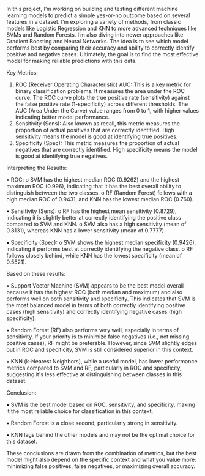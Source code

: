 In this project, I’m working on building and testing different machine learning models to predict a simple yes-or-no outcome based on several features in a dataset. 
I’m exploring a variety of methods, from classic models like Logistic Regression and KNN to more advanced techniques like SVMs and Random Forests. 
I’m also diving into newer approaches like Gradient Boosting and Neural Networks. The idea is to see which model performs best by comparing their accuracy and ability to correctly identify positive and negative cases.
Ultimately, the goal is to find the most effective model for making reliable predictions with this data.

Key Metrics:
1.	ROC (Receiver Operating Characteristic) AUC: This is a key metric for binary classification problems. It measures the area under the ROC curve. The ROC curve plots the true positive rate (sensitivity) against the false positive rate (1-specificity) across different thresholds. The AUC (Area Under the Curve) value ranges from 0 to 1, with higher values indicating better model performance.
2.	Sensitivity (Sens): Also known as recall, this metric measures the proportion of actual positives that are correctly identified. High sensitivity means the model is good at identifying true positives.
3.	Specificity (Spec): This metric measures the proportion of actual negatives that are correctly identified. High specificity means the model is good at identifying true negatives.

Interpreting the Results:

•	ROC:
o	SVM has the highest median ROC (0.9262) and the highest maximum ROC (0.996), indicating that it has the best overall ability to distinguish between the two classes.
o	RF (Random Forest) follows with a high median ROC of 0.9431, and KNN has the lowest median ROC (0.760).

•	Sensitivity (Sens):
o	RF has the highest mean sensitivity (0.8729), indicating it is slightly better at correctly identifying the positive class compared to SVM and KNN.
o	SVM also has a high sensitivity (mean of 0.8131), whereas KNN has a lower sensitivity (mean of 0.7777).

•	Specificity (Spec):
o	SVM shows the highest median specificity (0.9426), indicating it performs best at correctly identifying the negative class.
o	RF follows closely behind, while KNN has the lowest specificity (mean of 0.5521).

Based on these results:

•	Support Vector Machine (SVM) appears to be the best model overall because it has the highest ROC (both median and maximum) and also performs well on both sensitivity and specificity. This indicates that SVM is the most balanced model in terms of both correctly identifying positive cases (high sensitivity) and correctly identifying negative cases (high specificity).

•	Random Forest (RF) also performs very well, especially in terms of sensitivity. If your priority is to minimize false negatives (i.e., not missing positive cases), RF might be preferable. However, since SVM slightly edges out in ROC and specificity, SVM is still considered superior in this context.

•	KNN (k-Nearest Neighbors), while a useful model, has lower performance metrics compared to SVM and RF, particularly in ROC and specificity, suggesting it's less effective at distinguishing between classes in this dataset.

Conclusion:

•	SVM is the best model based on ROC, sensitivity, and specificity, making it the most reliable choice for classification in this context.

•	Random Forest is a close second, particularly strong in sensitivity.

•	KNN lags behind the other models and may not be the optimal choice for this dataset.


These conclusions are drawn from the combination of metrics, but the best model might also depend on the specific context and what you value more: minimizing false positives, false negatives, or maximizing overall accuracy.







